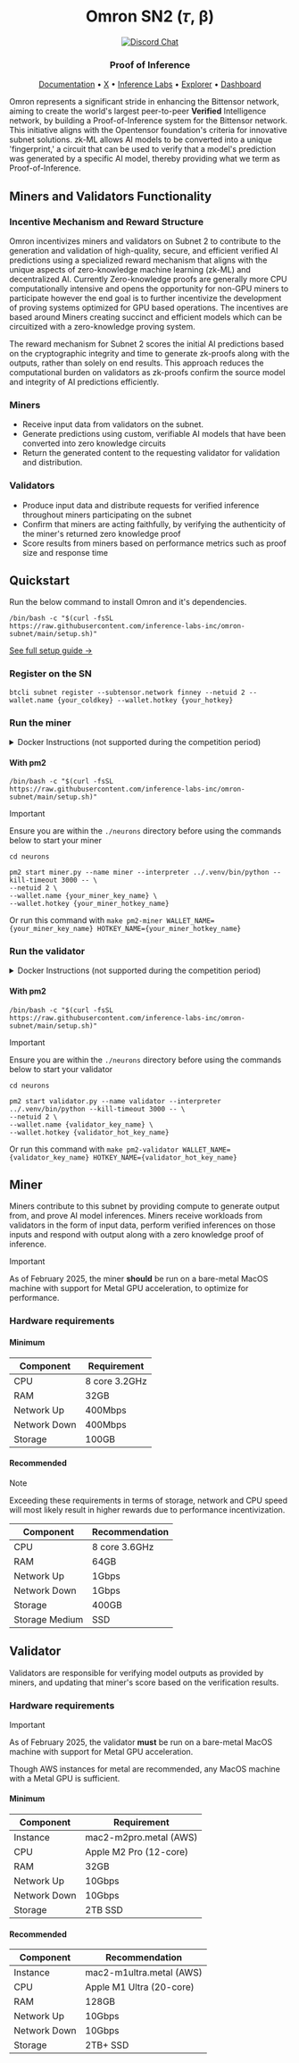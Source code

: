 <div align="center">

# **Omron SN2 (𝜏, β)**

[![Discord Chat](https://img.shields.io/discord/308323056592486420.svg?logo=discord)](https://discord.gg/bittensor)

### Proof of Inference

[Documentation](https://docs.omron.ai/) • [X](https://twitter.com/omron_ai) • [Inference Labs](https://twitter.com/inference_labs) • [Explorer](https://taostats.io/) • [Dashboard](https://wandb.ai/inferencelabs/omron)

</div>

Omron represents a significant stride in enhancing the Bittensor network, aiming to create the world's largest peer-to-peer **Verified** Intelligence network, by building a Proof-of-Inference system for the Bittensor network. This initiative aligns with the Opentensor foundation's criteria for innovative subnet solutions. zk-ML allows AI models to be converted into a unique 'fingerprint,' a circuit that can be used to verify that a model's prediction was generated by a specific AI model, thereby providing what we term as Proof-of-Inference.

## Miners and Validators Functionality

### Incentive Mechanism and Reward Structure

Omron incentivizes miners and validators on Subnet 2 to contribute to the generation and validation of high-quality, secure, and efficient verified AI predictions using a specialized reward mechanism that aligns with the unique aspects of zero-knowledge machine learning (zk-ML) and decentralized AI. Currently Zero-knowledge proofs are generally more CPU computationally intensive and opens the opportunity for non-GPU miners to participate however the end goal is to further incentivize the development of proving systems optimized for GPU based operations. The incentives are based around Miners creating succinct and efficient models which can be circuitized with a zero-knowledge proving system.

The reward mechanism for Subnet 2 scores the initial AI predictions based on the cryptographic integrity and time to generate zk-proofs along with the outputs, rather than solely on end results. This approach reduces the computational burden on validators as zk-proofs confirm the source model and integrity of AI predictions efficiently.

### Miners

- Receive input data from validators on the subnet.
- Generate predictions using custom, verifiable AI models that have been converted into zero knowledge circuits
- Return the generated content to the requesting validator for validation and distribution.

### Validators

- Produce input data and distribute requests for verified inference throughout miners participating on the subnet
- Confirm that miners are acting faithfully, by verifying the authenticity of the miner's returned zero knowledge proof
- Score results from miners based on performance metrics such as proof size and response time

## Quickstart

Run the below command to install Omron and it's dependencies.

```console
/bin/bash -c "$(curl -fsSL https://raw.githubusercontent.com/inference-labs-inc/omron-subnet/main/setup.sh)"
```

[See full setup guide →](docs/shared_setup_steps.md)

### Register on the SN

```console
btcli subnet register --subtensor.network finney --netuid 2 --wallet.name {your_coldkey} --wallet.hotkey {your_hotkey}
```

### Run the miner

<details>
<summary>Docker Instructions (not supported during the competition period)</summary>
#### With docker compose (recommended)

```yaml
---
services:

  omron-miner:
    image: ghcr.io/inference-labs-inc/omron:latest
    restart: unless-stopped
    ports:
      - 8091:8091
    volumes:
      # Update this path to your .bittensor directory
      # Note: use /root/.bittensor instead of /home/ubuntu/.bittensor if you set PUID to 0
      - {path_to_your_.bittensor_directory}:/home/ubuntu/.bittensor
    environment:
      # This UID needs to be able to read/write to your .bittensor directory, either update the UID or the directory permissions
      - PUID=1000
    labels:
      - com.centurylinklabs.watchtower.enable=true  # Enables Watchtower for this container
    command: miner.py --wallet.name {your_miner_key_name} --wallet.hotkey {your_miner_hotkey_name} --netuid 2

  # Use Watchtower automatically update containers
  watchtower:
    image: containrrr/watchtower:latest
    restart: unless-stopped
    volumes:
      - /var/run/docker.sock:/var/run/docker.sock:ro
    command: --interval 60 --cleanup --label-enable
```

#### With docker cli

```console
docker run -d \
  --name omron-miner \
  -p 8091:8091 \
  -v {path_to_your_.bittensor_directory}:/home/ubuntu/.bittensor \
  -e PUID=1000 \
  --restart unless-stopped \
  ghcr.io/inference-labs-inc/omron:latest \
  miner.py \
  --wallet.name {your_miner_key_name} \
  --wallet.hotkey {your_miner_hotkey_name} \
  --netuid 2
```
</details>

#### With pm2

```console
/bin/bash -c "$(curl -fsSL https://raw.githubusercontent.com/inference-labs-inc/omron-subnet/main/setup.sh)"
```

> [!IMPORTANT]
> Ensure you are within the `./neurons` directory before using the commands below to start your miner
>
> ```console
> cd neurons
> ```

```console
pm2 start miner.py --name miner --interpreter ../.venv/bin/python --kill-timeout 3000 -- \
--netuid 2 \
--wallet.name {your_miner_key_name} \
--wallet.hotkey {your_miner_hotkey_name}
```

Or run this command with `make pm2-miner WALLET_NAME={your_miner_key_name} HOTKEY_NAME={your_miner_hotkey_name}`

### Run the validator

<details>
<summary>Docker Instructions (not supported during the competition period)</summary>
#### With docker compose (recommended)

```yaml
---
services:

  omron-validator:
    image: ghcr.io/inference-labs-inc/omron:latest
    restart: unless-stopped
    ports:
      - 8443:8443
      - 9090:9090  # In case you use prometheus monitoring
    volumes:
      # Update this path to your .bittensor directory
      # Note: use /root/.bittensor instead of /home/ubuntu/.bittensor if you set PUID to 0
      - {path_to_your_.bittensor_directory}:/home/ubuntu/.bittensor
    environment:
      # This UID needs to be able to read/write to your .bittensor directory, either update the UID or the directory permissions
      - PUID=1000
    labels:
      - com.centurylinklabs.watchtower.enable=true  # Enables Watchtower for this container
    command: validator.py --wallet.name {validator_key_name} --wallet.hotkey {validator_hot_key_name} --netuid 2

  # Use Watchtower automatically update containers
  watchtower:
    image: containrrr/watchtower:latest
    restart: unless-stopped
    volumes:
      - /var/run/docker.sock:/var/run/docker.sock:ro
    command: --interval 60 --cleanup --label-enable
```

#### With docker cli

```console
docker run -d \
  --name omron-validator \
  -p 8443:8443 \
  -p 9090:9090 \
  -v {path_to_your_.bittensor_directory}:/home/ubuntu/.bittensor \
  -e PUID=1000 \
  --restart unless-stopped \
  ghcr.io/inference-labs-inc/omron:latest \
  validator.py \
  --wallet.name {validator_key_name} \
  --wallet.hotkey {validator_hot_key_name} \
  --netuid 2
```
</details>

#### With pm2

```console
/bin/bash -c "$(curl -fsSL https://raw.githubusercontent.com/inference-labs-inc/omron-subnet/main/setup.sh)"
```

> [!IMPORTANT]
> Ensure you are within the `./neurons` directory before using the commands below to start your validator
>
> ```console
> cd neurons
> ```

```console
pm2 start validator.py --name validator --interpreter ../.venv/bin/python --kill-timeout 3000 -- \
--netuid 2 \
--wallet.name {validator_key_name} \
--wallet.hotkey {validator_hot_key_name}
```

Or run this command with `make pm2-validator WALLET_NAME={validator_key_name} HOTKEY_NAME={validator_hot_key_name}`

## Miner

Miners contribute to this subnet by providing compute to generate output from, and prove AI model inferences. Miners receive workloads from validators in the form of input data, perform verified inferences on those inputs and respond with output along with a zero knowledge proof of inference.

> [!IMPORTANT]
> As of February 2025, the miner **should** be run on a bare-metal MacOS machine with support for Metal GPU acceleration, to optimize for performance.

### Hardware requirements

#### Minimum

| Component    | Requirement   |
| ------------ | ------------- |
| CPU          | 8 core 3.2GHz |
| RAM          | 32GB          |
| Network Up   | 400Mbps       |
| Network Down | 400Mbps       |
| Storage      | 100GB         |

#### Recommended

> [!NOTE]
> Exceeding these requirements in terms of storage, network and CPU speed will most likely result in higher rewards due to performance incentivization.

| Component      | Recommendation |
| -------------- | -------------- |
| CPU            | 8 core 3.6GHz  |
| RAM            | 64GB           |
| Network Up     | 1Gbps          |
| Network Down   | 1Gbps          |
| Storage        | 400GB          |
| Storage Medium | SSD            |

## Validator

Validators are responsible for verifying model outputs as provided by miners, and updating that miner's score based on the verification results.

### Hardware requirements

> [!IMPORTANT]
> As of February 2025, the validator **must** be run on a bare-metal MacOS machine with support for Metal GPU acceleration.

Though AWS instances for metal are recommended, any MacOS machine with a Metal GPU is sufficient.

#### Minimum

| Component    | Requirement            |
| ------------ | ---------------------- |
| Instance     | mac2-m2pro.metal (AWS) |
| CPU          | Apple M2 Pro (12-core) |
| RAM          | 32GB                   |
| Network Up   | 10Gbps                 |
| Network Down | 10Gbps                 |
| Storage      | 2TB SSD                |

#### Recommended

| Component    | Recommendation           |
| ------------ | ------------------------ |
| Instance     | mac2-m1ultra.metal (AWS) |
| CPU          | Apple M1 Ultra (20-core) |
| RAM          | 128GB                    |
| Network Up   | 10Gbps                   |
| Network Down | 10Gbps                   |
| Storage      | 2TB+ SSD                 |
